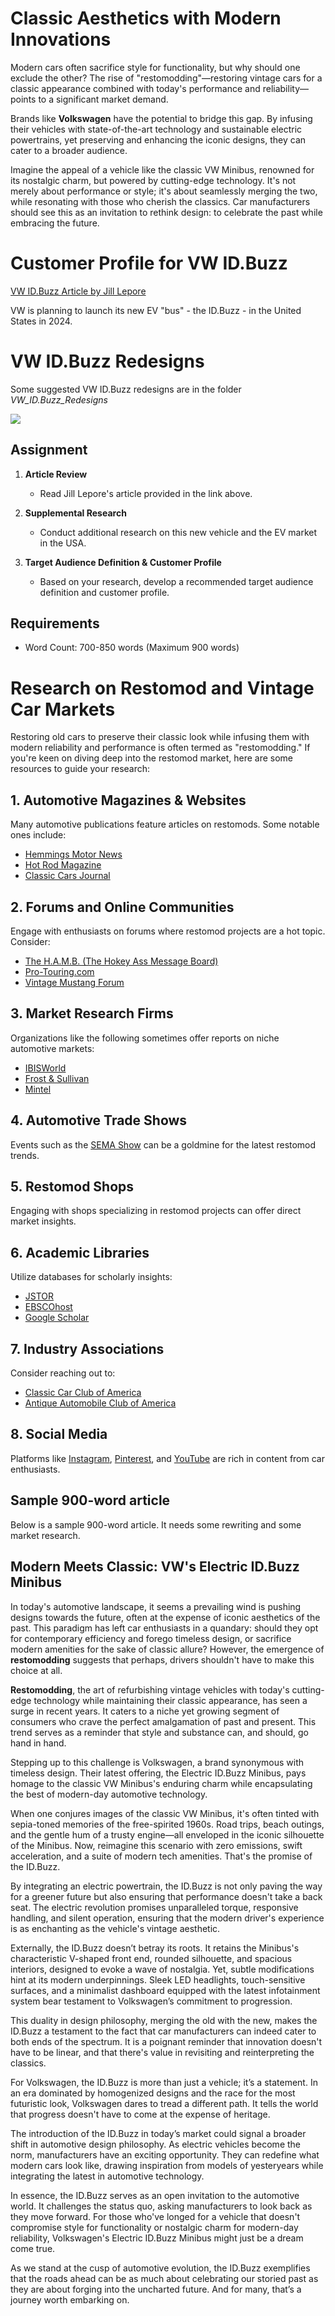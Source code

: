 # Classic Aesthetics with Modern Innovations

Modern cars often sacrifice style for functionality, but why should one exclude the other? The rise of "restomodding"—restoring vintage cars for a classic appearance combined with today's performance and reliability—points to a significant market demand. 

Brands like **Volkswagen** have the potential to bridge this gap. By infusing their vehicles with state-of-the-art technology and sustainable electric powertrains, yet preserving and enhancing the iconic designs, they can cater to a broader audience. 

Imagine the appeal of a vehicle like the classic VW Minibus, renowned for its nostalgic charm, but powered by cutting-edge technology. It's not merely about performance or style; it's about seamlessly merging the two, while resonating with those who cherish the classics. Car manufacturers should see this as an invitation to rethink design: to celebrate the past while embracing the future.

# Customer Profile for VW ID.Buzz

[VW ID.Buzz Article by Jill Lepore](https://www.newyorker.com/magazine/2022/07/25/the-vw-bus-took-the-sixties-on-the-road-now-its-getting-a-twenty-first-century-makeover)

VW is planning to launch its new EV "bus" - the ID.Buzz - in the United States in 2024.

# VW ID.Buzz Redesigns

Some suggested VW ID.Buzz redesigns are in the folder *VW_ID.Buzz_Redesigns*  

<img src="https://github.com/nikbearbrown/Computational_Marketing_and_Ad_Tech_with_Python/blob/main/Customer_Profile_for_VW_ID.Buzz/VW_ID.Buzz_Redesigns/VW_ID_Buzz_Redesign-topaz-sharpen.png?raw=true">

## Assignment

1. **Article Review**
   - Read Jill Lepore's article provided in the link above.
   
2. **Supplemental Research**
   - Conduct additional research on this new vehicle and the EV market in the USA.

3. **Target Audience Definition & Customer Profile**
   - Based on your research, develop a recommended target audience definition and customer profile.

## Requirements

- Word Count: 700-850 words (Maximum 900 words)

# Research on Restomod and Vintage Car Markets

Restoring old cars to preserve their classic look while infusing them with modern reliability and performance is often termed as "restomodding." If you're keen on diving deep into the restomod market, here are some resources to guide your research:

## 1. **Automotive Magazines & Websites**
Many automotive publications feature articles on restomods. Some notable ones include:
- [Hemmings Motor News](https://www.hemmings.com/)
- [Hot Rod Magazine](https://www.hotrod.com/)
- [Classic Cars Journal](https://journal.classiccars.com/)

## 2. **Forums and Online Communities**
Engage with enthusiasts on forums where restomod projects are a hot topic. Consider:
- [The H.A.M.B. (The Hokey Ass Message Board)](https://www.jalopyjournal.com/forum/)
- [Pro-Touring.com](https://www.pro-touring.com/)
- [Vintage Mustang Forum](https://www.vintage-mustang.com/)

## 3. **Market Research Firms**
Organizations like the following sometimes offer reports on niche automotive markets:
- [IBISWorld](https://www.ibisworld.com/)
- [Frost & Sullivan](https://ww2.frost.com/)
- [Mintel](https://www.mintel.com/)

## 4. **Automotive Trade Shows**
Events such as the [SEMA Show](https://www.semashow.com/) can be a goldmine for the latest restomod trends.

## 5. **Restomod Shops**
Engaging with shops specializing in restomod projects can offer direct market insights.

## 6. **Academic Libraries**
Utilize databases for scholarly insights:
- [JSTOR](https://www.jstor.org/)
- [EBSCOhost](https://www.ebsco.com/)
- [Google Scholar](https://scholar.google.com/)

## 7. **Industry Associations**
Consider reaching out to:
- [Classic Car Club of America](https://www.classiccarclub.org/)
- [Antique Automobile Club of America](https://www.aaca.org/)

## 8. **Social Media**
Platforms like [Instagram](https://www.instagram.com/), [Pinterest](https://www.pinterest.com/), and [YouTube](https://www.youtube.com/) are rich in content from car enthusiasts.

## Sample 900-word article  

Below is a sample 900-word article.  It needs some rewriting and some market research.

## Modern Meets Classic: VW's Electric ID.Buzz Minibus 

In today's automotive landscape, it seems a prevailing wind is pushing designs towards the future, often at the expense of iconic aesthetics of the past. This paradigm has left car enthusiasts in a quandary: should they opt for contemporary efficiency and forego timeless design, or sacrifice modern amenities for the sake of classic allure? However, the emergence of **restomodding** suggests that perhaps, drivers shouldn't have to make this choice at all.

**Restomodding**, the art of refurbishing vintage vehicles with today's cutting-edge technology while maintaining their classic appearance, has seen a surge in recent years. It caters to a niche yet growing segment of consumers who crave the perfect amalgamation of past and present. This trend serves as a reminder that style and substance can, and should, go hand in hand.

Stepping up to this challenge is Volkswagen, a brand synonymous with timeless design. Their latest offering, the Electric ID.Buzz Minibus, pays homage to the classic VW Minibus's enduring charm while encapsulating the best of modern-day automotive technology.

When one conjures images of the classic VW Minibus, it's often tinted with sepia-toned memories of the free-spirited 1960s. Road trips, beach outings, and the gentle hum of a trusty engine—all enveloped in the iconic silhouette of the Minibus. Now, reimagine this scenario with zero emissions, swift acceleration, and a suite of modern tech amenities. That's the promise of the ID.Buzz.

By integrating an electric powertrain, the ID.Buzz is not only paving the way for a greener future but also ensuring that performance doesn't take a back seat. The electric revolution promises unparalleled torque, responsive handling, and silent operation, ensuring that the modern driver's experience is as enchanting as the vehicle's vintage aesthetic.

Externally, the ID.Buzz doesn’t betray its roots. It retains the Minibus's characteristic V-shaped front end, rounded silhouette, and spacious interiors, designed to evoke a wave of nostalgia. Yet, subtle modifications hint at its modern underpinnings. Sleek LED headlights, touch-sensitive surfaces, and a minimalist dashboard equipped with the latest infotainment system bear testament to Volkswagen’s commitment to progression.

This duality in design philosophy, merging the old with the new, makes the ID.Buzz a testament to the fact that car manufacturers can indeed cater to both ends of the spectrum. It is a poignant reminder that innovation doesn't have to be linear, and that there's value in revisiting and reinterpreting the classics.

For Volkswagen, the ID.Buzz is more than just a vehicle; it’s a statement. In an era dominated by homogenized designs and the race for the most futuristic look, Volkswagen dares to tread a different path. It tells the world that progress doesn't have to come at the expense of heritage.

The introduction of the ID.Buzz in today’s market could signal a broader shift in automotive design philosophy. As electric vehicles become the norm, manufacturers have an exciting opportunity. They can redefine what modern cars look like, drawing inspiration from models of yesteryears while integrating the latest in automotive technology.

In essence, the ID.Buzz serves as an open invitation to the automotive world. It challenges the status quo, asking manufacturers to look back as they move forward. For those who've longed for a vehicle that doesn't compromise style for functionality or nostalgic charm for modern-day reliability, Volkswagen's Electric ID.Buzz Minibus might just be a dream come true.

As we stand at the cusp of automotive evolution, the ID.Buzz exemplifies that the roads ahead can be as much about celebrating our storied past as they are about forging into the uncharted future. And for many, that’s a journey worth embarking on.

